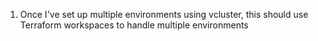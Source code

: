 1. Once I've set up multiple environments using vcluster, this should use Terraform workspaces to handle multiple environments
